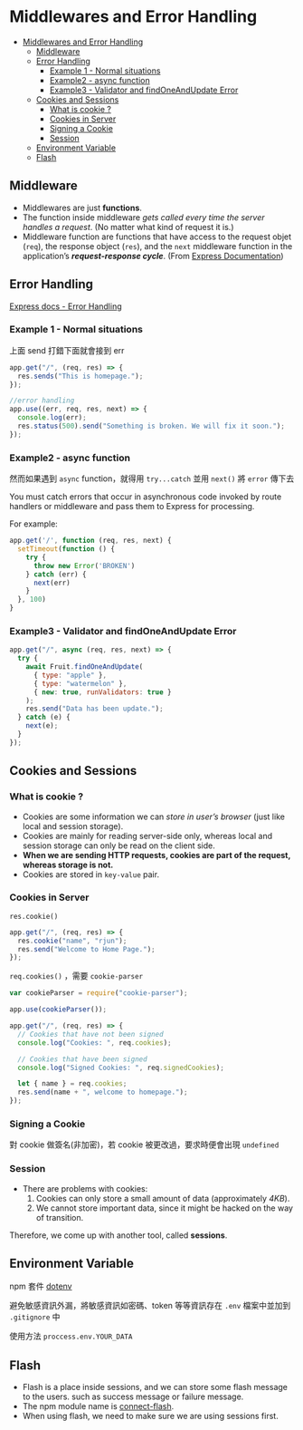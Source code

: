 # Middlewares and Error Handling

- [Middlewares and Error Handling](#middlewares-and-error-handling)
  - [Middleware](#middleware)
  - [Error Handling](#error-handling)
    - [Example 1 - Normal situations](#example-1---normal-situations)
    - [Example2 - async function](#example2---async-function)
    - [Example3 - Validator and findOneAndUpdate Error](#example3---validator-and-findoneandupdate-error)
  - [Cookies and Sessions](#cookies-and-sessions)
    - [What is cookie ?](#what-is-cookie-)
    - [Cookies in Server](#cookies-in-server)
    - [Signing a Cookie](#signing-a-cookie)
    - [Session](#session)
  - [Environment Variable](#environment-variable)
  - [Flash](#flash)

## Middleware

- Middlewares are just **functions**.
- The function inside middleware _gets called every time the server handles a request_. (No matter what kind of request it is.)
- Middleware function are functions that have access to the request objet (`req`), the response object (`res`), and the `next` middleware function in the application’s **_request-response cycle_**. (From [Express Documentation](https://expressjs.com/en/guide/writing-middleware.html))

## Error Handling

[Express docs - Error Handling](https://devdocs.io/express/guide/error-handling)

### Example 1 - Normal situations

上面 send 打錯下面就會接到 err

```jsx
app.get("/", (req, res) => {
  res.sends("This is homepage.");
});

//error handling
app.use((err, req, res, next) => {
  console.log(err);
  res.status(500).send("Something is broken. We will fix it soon.");
});
```

### Example2 - async function

然而如果遇到 `async` function，就得用 `try...catch` 並用 `next()` 將 `error` 傳下去

You must catch errors that occur in asynchronous code invoked by route handlers or middleware and pass them to Express for processing.

For example:

```jsx
app.get('/', function (req, res, next) {
  setTimeout(function () {
    try {
      throw new Error('BROKEN')
    } catch (err) {
      next(err)
    }
  }, 100)
}
```

### Example3 - Validator and findOneAndUpdate Error

```jsx
app.get("/", async (req, res, next) => {
  try {
    await Fruit.findOneAndUpdate(
      { type: "apple" },
      { type: "watermelon" },
      { new: true, runValidators: true }
    );
    res.send("Data has been update.");
  } catch (e) {
    next(e);
  }
});
```

## Cookies and Sessions

### What is cookie ?

- Cookies are some information we can _store in user’s browser_ (just like local and session storage).
- Cookies are mainly for reading server-side only, whereas local and session storage can only be read on the client side.
- **When we are sending HTTP requests, cookies are part of the request, whereas storage is not.**
- Cookies are stored in `key-value` pair.

### Cookies in Server

`res.cookie()`

```jsx
app.get("/", (req, res) => {
  res.cookie("name", "rjun");
  res.send("Welcome to Home Page.");
});
```

`req.cookies()` ，需要 `cookie-parser`

```jsx
var cookieParser = require("cookie-parser");

app.use(cookieParser());

app.get("/", (req, res) => {
  // Cookies that have not been signed
  console.log("Cookies: ", req.cookies);

  // Cookies that have been signed
  console.log("Signed Cookies: ", req.signedCookies);

  let { name } = req.cookies;
  res.send(name + ", welcome to homepage.");
});
```

### Signing a Cookie

對 cookie 做簽名(非加密)，若 cookie 被更改過，要求時便會出現 `undefined`

### Session

- There are problems with cookies:
  1. Cookies can only store a small amount of data (approximately _4KB_).
  2. We cannot store important data, since it might be hacked on the way of transition.

Therefore, we come up with another tool, called **sessions**.

## Environment Variable

npm 套件 [dotenv](https://www.npmjs.com/package/dotenv)

避免敏感資訊外漏，將敏感資訊如密碼、token 等等資訊存在 `.env` 檔案中並加到 `.gitignore` 中

使用方法 `proccess.env.YOUR_DATA`

## Flash

- Flash is a place inside sessions, and we can store some flash message to the users. such as success message or failure message.
- The npm module name is [connect-flash](https://www.npmjs.com/package/connect-flash).
- When using flash, we need to make sure we are using sessions first.
